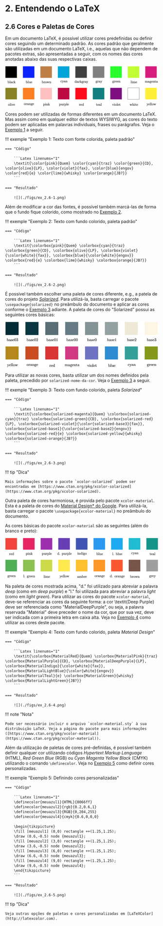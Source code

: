# 2. Entendendo o LaTeX

## 2.6 Cores e Paletas de Cores

Em um documento LaTeX, é possível utilizar cores predefinidas ou definir cores seguindo um determinado padrão. As cores padrão que geralmente são utilizadas em um documento LaTeX, i.e., aquelas que não dependem de pacotes extras, são apresentadas a seguir, com os nomes das cores anotadas abaixo das suas respectivas caixas.

![](./figs/ex_2.6-a.png)

Cores podem ser utilizadas de formas diferentes em um documento LaTeX. Mas assim como em qualquer editor de textos WYSIWYG, as cores do texto podem ser aplicadas em palavras individuais, frases ou parágrafos. Veja o [Exemplo 1](#exe_cor1) a seguir.

!!! exemple "<a id="exe_cor1"></a>Exemplo 1: Texto com fonte colorida, paleta padrão"

    === "Código"

        ```Latex linenums="1"
        \textit{\color{pink}{Quem} \color{cyan}{traz} \color{green}{CD}, \color{olive}{LP}, \color{violet}{fax}, \color{blue}{engov} \color{red}{e} \color{lime}{whisky} \color{orange}{JB?}}
        ```

    === "Resultado"

        ![](./figs/ex_2.6-1.png)

Além de modificar a cor das fontes, é possível também marcá-las de forma que o fundo fique colorido, como mostrado no [Exemplo 2](#exe_cor3).

!!! exemple "<a id="exe_cor3"></a>Exemplo 2: Texto com fundo colorido, paleta padrão"

    === "Código"

        ```Latex linenums="1"
        \textit{\colorbox{pink}{Quem} \colorbox{cyan}{traz} \colorbox{green}{CD}, \colorbox{olive}{LP}, \colorbox{violet}{\color{white}{fax}}, \colorbox{blue}{\color{white}{engov}} \colorbox{red}{e} \colorbox{lime}{whisky} \colorbox{orange}{JB?}}
        ```

    === "Resultado"

        ![](./figs/ex_2.6-2.png)

É possível também escolher uma paleta de cores diferente, e.g., a patela de cores do projeto [*Solarized*](https://ethanschoonover.com/solarized/). Para utilizá-la, basta carregar o pacote `\usepackage{solarized}` no preâmbulo do documento e aplicar as cores conforme o [Exemplo 3](#exe_corsol) adiante. A paleta de cores do "Solarized" possui as seguintes cores básicas:

![](./figs/ex_2.6-b.png)

Para utilizar as novas cores, basta utilizar um dos nomes definidos pela paleta, precedido por `solarized-nome-da-cor`. Veja o [Exemplo 3](#exe_corsol) a seguir.

!!! exemple "<a id="exe_corsol"></a>Exemplo 3: Texto com fundo colorido, paleta *Solarized*"

    === "Código"

        ```Latex linenums="1"
        \textit{\colorbox{solarized-magenta}{Quem} \colorbox{solarized-cyan}{traz} \colorbox{solarized-green}{CD}, \colorbox{solarized-red}{LP}, \colorbox{solarized-violet}{\color{solarized-base3}{fax}}, \colorbox{solarized-base1}{\color{solarized-base2}{engov}} \colorbox{solarized-red}{e} \colorbox{solarized-yellow}{whisky} \colorbox{solarized-orange}{JB?}}
        ```

    === "Resultado"

        ![](./figs/ex_2.6-3.png)

!!! tip "Dica"

    Mais informações sobre o pacote `xcolor-solarized` podem ser encontradas em [https://www.ctan.org/pkg/xcolor-solarized](https://www.ctan.org/pkg/xcolor-solarized).

Outra paleta de cores harmoniosa, é provida pelo pacote `xcolor-material`. Esta é a paleta de cores do [Material Design* do Google](https://material.io/). Para utilizá-la, basta carregar o pacote `\usepackage{xcolor-material}` no preâmbulo do documento. 

As cores básicas do pacote `xcolor-material` são as seguintes (além do branco e preto):

![](./figs/ex_2.6-c.png)

Na paleta de cores mostrada acima, "d." foi utilizado para abreviar a palavra *deep* (como em *deep purple*) e "l." foi utilizada para abreviar a palavra *light* (como em *light green*). Para utilizar as cores do pacote `xcolor-material`, deve-se referenciar as cores da seguinte forma: a cor \textit{Deep Purple} deve ser referenciada como "MaterialDeepPurple", ou seja, a palavra reservada "Material" deve preceder o nome da cor, que por sua vez, deve ser indicada com a primeira letra em caixa alta. Veja no [Exemplo 4](#exe_cormaterial) como utilizar as cores deste pacote.

!!! exemple "<a id="exe_cormaterial"></a>Exemplo 4: Texto com fundo colorido, paleta *Material Design*"

    === "Código"

        ```Latex linenums="1"
        \textit{\colorbox{MaterialRed}{Quem} \colorbox{MaterialPink}{traz} \colorbox{MaterialPurple}{CD}, \colorbox{MaterialDeepPurple}{LP}, \colorbox{MaterialIndigo}{\color{white}{fax}}, \colorbox{MaterialLightBlue}{\color{white}{engov}} \colorbox{MaterialTeal}{e} \colorbox{MaterialGreen}{whisky} \colorbox{MaterialLightGreen}{JB?}}
        ```

    === "Resultado"

        ![](./figs/ex_2.6-4.png)

!!! note "Nota"

    Pode ser necessário incluir o arquivo `xcolor-material.sty` à sua distribuição LaTeX. Veja a página do pacote para mais informações ([https://www.ctan.org/pkg/xcolor-material](https://www.ctan.org/pkg/xcolor-material)).

Além da utilização de paletas de cores pré-definidas, é possível também definir qualquer cor utilizando códigos *Hypertext Markup Language* (HTML), *Red Green Blue* (RGB) ou *Cyan Magenta Yellow Black* (CMYK) utilizando o comando `\definecolor`. Veja no [Exemplo 5](#exe_cor4) como definir cores personalizadas.

!!! exemple "<a id="exe_cor4"></a>Exemplo 5: Definindo cores personalizadas"

    === "Código"

        ```Latex linenums="1"
        \definecolor{meuazul1}{HTML}{0066ff}
        \definecolor{meuazul2}{rgb}{0.2,0.6,1}
        \definecolor{meuazul3}{RGB}{0,204,255}
        \definecolor{meuazul4}{cmyk}{0.6,0,0,0}

        \begin{tikzpicture}
        \fill [meuazul1] (0,0) rectangle ++(1.25,1.25);
        \draw (0.6,-0.5) node {meuazul1};
        \fill [meuazul2] (3,0) rectangle ++(1.25,1.25);
        \draw (3.6,-0.5) node {meuazul2};
        \fill [meuazul3] (6,0) rectangle ++(1.25,1.25);
        \draw (6.6,-0.5) node {meuazul3};
        \fill [meuazul4] (9,0) rectangle ++(1.25,1.25);
        \draw (9.6,-0.5) node {meuazul4};
        \end{tikzpicture}
        ```

    === "Resultado"

        ![](./figs/ex_2.6-5.png)

!!! tip "Dica"

    Veja outras opções de paletas e cores personalizadas em [LaTeXColor](http://latexcolor.com).
